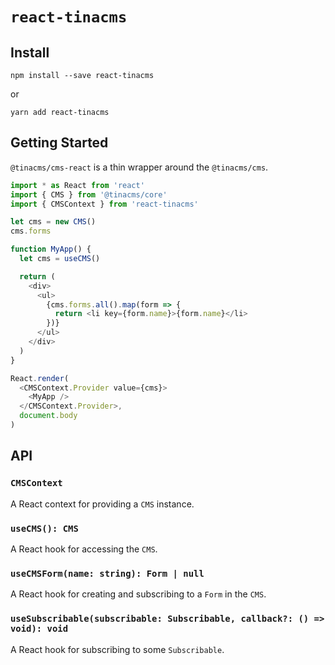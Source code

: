 # `react-tinacms`

## Install

```
npm install --save react-tinacms
```

or

```
yarn add react-tinacms
```

## Getting Started

`@tinacms/cms-react` is a thin wrapper around the `@tinacms/cms`.

```javascript
import * as React from 'react'
import { CMS } from '@tinacms/core'
import { CMSContext } from 'react-tinacms'

let cms = new CMS()
cms.forms

function MyApp() {
  let cms = useCMS()

  return (
    <div>
      <ul>
        {cms.forms.all().map(form => {
          return <li key={form.name}>{form.name}</li>
        })}
      </ul>
    </div>
  )
}

React.render(
  <CMSContext.Provider value={cms}>
    <MyApp />
  </CMSContext.Provider>,
  document.body
)
```

## API

### `CMSContext`

A React context for providing a `CMS` instance.

### `useCMS(): CMS`

A React hook for accessing the `CMS`.

### `useCMSForm(name: string): Form | null`

A React hook for creating and subscribing to a `Form` in the `CMS`.

### `useSubscribable(subscribable: Subscribable, callback?: () => void): void`

A React hook for subscribing to some `Subscribable`.
